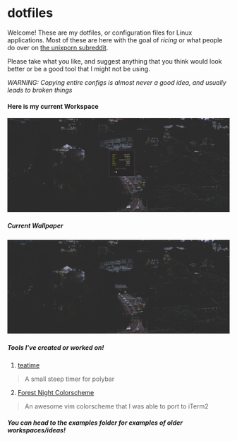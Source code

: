 # dotfiles

Welcome! These are my dotfiles, or configuration files for Linux applications. Most of these are here with the goal of *ricing* or what people do over on [the unixporn subreddit](https://www.reddit.com/r/unixporn).

Please take what you like, and suggest anything that you think would look better or be a good tool that I might not be using.

*WARNING: Copying entire configs is almost never a good idea, and usually leads to broken things*

#### Here is my current Workspace

![example1](https://raw.githubusercontent.com/JarrettAzar/dotfiles/master/examples/2019-07-04-233038_2560x1080_scrot.png)

##### Current Wallpaper
![wallpaper](https://raw.githubusercontent.com/JarrettAzar/dotfiles/master/Wallpapers/wall14.png)

##### Tools I've created or worked on!
1. [teatime](https://github.com/JarrettAzar/teatime)
  > A small steep timer for polybar
2. [Forest Night Colorscheme](https://github.com/sainnhe/vim-color-forest-night)
  > An awesome vim colorscheme that I was able to port to iTerm2

##### You can head to the examples folder for examples of older workspaces/ideas!
